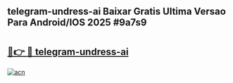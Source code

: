 ## telegram-undress-ai Baixar Gratis Ultima Versao Para Android/IOS 2025 #9a7s9

# <h2><a href="https://ainizakaria.my?title=telegram-undress-ai&ref=20M">🔗👉 🔴 telegram-undress-ai</a></h2>

[![acn](https://github.com/user-attachments/assets/0f9c940e-d8b0-45ae-aac7-cd30a18b3e1c)](https://ainizakaria.my?title=telegram-undress-ai&ref=20M)

